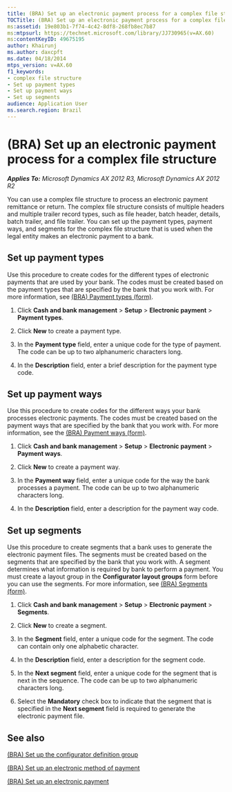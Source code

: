 ```yaml
---
title: (BRA) Set up an electronic payment process for a complex file structure
TOCTitle: (BRA) Set up an electronic payment process for a complex file structure
ms:assetid: 19e803b1-7f74-4c42-8df8-268fb8ec7b87
ms:mtpsurl: https://technet.microsoft.com/library/JJ730965(v=AX.60)
ms:contentKeyID: 49675195
author: Khairunj
ms.author: daxcpft
ms.date: 04/18/2014
mtps_version: v=AX.60
f1_keywords:
- complex file structure
- Set up payment types
- Set up payment ways
- Set up segments
audience: Application User
ms.search.region: Brazil
---
```


# (BRA) Set up an electronic payment process for a complex file structure 


_**Applies To:** Microsoft Dynamics AX 2012 R3, Microsoft Dynamics AX 2012 R2_

You can use a complex file structure to process an electronic payment remittance or return. The complex file structure consists of multiple headers and multiple trailer record types, such as file header, batch header, details, batch trailer, and file trailer. You can set up the payment types, payment ways, and segments for the complex file structure that is used when the legal entity makes an electronic payment to a bank.

## Set up payment types

Use this procedure to create codes for the different types of electronic payments that are used by your bank. The codes must be created based on the payment types that are specified by the bank that you work with. For more information, see [(BRA) Payment types (form)](https://technet.microsoft.com/library/jj730967\(v=ax.60\)).

1.  Click **Cash and bank management** \> **Setup** \> **Electronic payment** \> **Payment types**.

2.  Click **New** to create a payment type.

3.  In the **Payment type** field, enter a unique code for the type of payment. The code can be up to two alphanumeric characters long.

4.  In the **Description** field, enter a brief description for the payment type code.

## Set up payment ways

Use this procedure to create codes for the different ways your bank processes electronic payments. The codes must be created based on the payment ways that are specified by the bank that you work with. For more information, see the [(BRA) Payment ways (form)](https://technet.microsoft.com/library/jj730972\(v=ax.60\)).

1.  Click **Cash and bank management** \> **Setup** \> **Electronic payment** \> **Payment ways**.

2.  Click **New** to create a payment way.

3.  In the **Payment way** field, enter a unique code for the way the bank processes a payment. The code can be up to two alphanumeric characters long.

4.  In the **Description** field, enter a description for the payment way code.

## Set up segments

Use this procedure to create segments that a bank uses to generate the electronic payment files. The segments must be created based on the segments that are specified by the bank that you work with. A segment determines what information is required by bank to perform a payment. You must create a layout group in the **Configurator layout groups** form before you can use the segments. For more information, see [(BRA) Segments (form)](https://technet.microsoft.com/library/jj730973\(v=ax.60\)).

1.  Click **Cash and bank management** \> **Setup** \> **Electronic payment** \> **Segments**.

2.  Click **New** to create a segment.

3.  In the **Segment** field, enter a unique code for the segment. The code can contain only one alphabetic character.

4.  In the **Description** field, enter a description for the segment code.

5.  In the **Next segment** field, enter a unique code for the segment that is next in the sequence. The code can be up to two alphanumeric characters long.

6.  Select the **Mandatory** check box to indicate that the segment that is specified in the **Next segment** field is required to generate the electronic payment file.

## See also

[(BRA) Set up the configurator definition group](bra-set-up-the-configurator-definition-group.md)

[(BRA) Set up an electronic method of payment](bra-set-up-an-electronic-method-of-payment.md)

[(BRA) Set up an electronic payment](bra-set-up-an-electronic-payment.md)

  


